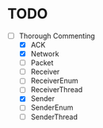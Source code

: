 TODO
====
- [ ] Thorough Commenting
   - [X] ACK
   - [X] Network
   - [ ] Packet
   - [ ] Receiver
   - [ ] ReceiverEnum
   - [ ] ReceiverThread
   - [X] Sender
   - [ ] SenderEnum
   - [ ] SenderThread
